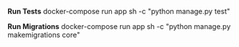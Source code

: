 **Run Tests**
docker-compose run app sh -c "python manage.py test"

**Run Migrations**
docker-compose run app sh -c "python manage.py makemigrations core"